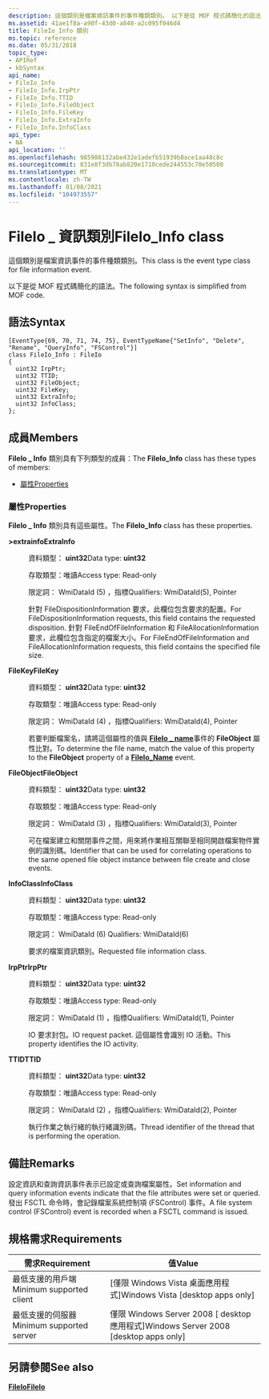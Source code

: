 ```yaml
---
description: 這個類別是檔案資訊事件的事件種類類別。 以下是從 MOF 程式碼簡化的語法。
ms.assetid: 41ae1f8a-a90f-43d0-a848-a2c095f046d4
title: FileIo_Info 類別
ms.topic: reference
ms.date: 05/31/2018
topic_type:
- APIRef
- kbSyntax
api_name:
- FileIo_Info
- FileIo_Info.IrpPtr
- FileIo_Info.TTID
- FileIo_Info.FileObject
- FileIo_Info.FileKey
- FileIo_Info.ExtraInfo
- FileIo_Info.InfoClass
api_type:
- NA
api_location: ''
ms.openlocfilehash: 985986132abe432e1adefb51939b8ace1aa48c8c
ms.sourcegitcommit: 831e8f3db78ab820e1710cede244553c70e50500
ms.translationtype: MT
ms.contentlocale: zh-TW
ms.lasthandoff: 01/08/2021
ms.locfileid: "104973557"
---
```

# <a name="fileio_info-class"></a><span data-ttu-id="79983-104">FileIo \_ 資訊類別</span><span class="sxs-lookup"><span data-stu-id="79983-104">FileIo\_Info class</span></span>

<span data-ttu-id="79983-105">這個類別是檔案資訊事件的事件種類類別。</span><span class="sxs-lookup"><span data-stu-id="79983-105">This class is the event type class for file information event.</span></span>

<span data-ttu-id="79983-106">以下是從 MOF 程式碼簡化的語法。</span><span class="sxs-lookup"><span data-stu-id="79983-106">The following syntax is simplified from MOF code.</span></span>

## <a name="syntax"></a><span data-ttu-id="79983-107">語法</span><span class="sxs-lookup"><span data-stu-id="79983-107">Syntax</span></span>

``` syntax
[EventType{69, 70, 71, 74, 75}, EventTypeName{"SetInfo", "Delete", "Rename", "QueryInfo", "FSControl"}]
class FileIo_Info : FileIo
{
  uint32 IrpPtr;
  uint32 TTID;
  uint32 FileObject;
  uint32 FileKey;
  uint32 ExtraInfo;
  uint32 InfoClass;
};
```

## <a name="members"></a><span data-ttu-id="79983-108">成員</span><span class="sxs-lookup"><span data-stu-id="79983-108">Members</span></span>

<span data-ttu-id="79983-109">**FileIo \_ Info** 類別具有下列類型的成員：</span><span class="sxs-lookup"><span data-stu-id="79983-109">The **FileIo\_Info** class has these types of members:</span></span>

-   [<span data-ttu-id="79983-110">屬性</span><span class="sxs-lookup"><span data-stu-id="79983-110">Properties</span></span>](#properties)

### <a name="properties"></a><span data-ttu-id="79983-111">屬性</span><span class="sxs-lookup"><span data-stu-id="79983-111">Properties</span></span>

<span data-ttu-id="79983-112">**FileIo \_ Info** 類別具有這些屬性。</span><span class="sxs-lookup"><span data-stu-id="79983-112">The **FileIo\_Info** class has these properties.</span></span>

<dl> <dt>

<span data-ttu-id="79983-113">**>extrainfo**</span><span class="sxs-lookup"><span data-stu-id="79983-113">**ExtraInfo**</span></span>
</dt> <dd> <dl> <dt>

<span data-ttu-id="79983-114">資料類型： **uint32**</span><span class="sxs-lookup"><span data-stu-id="79983-114">Data type: **uint32**</span></span>
</dt> <dt>

<span data-ttu-id="79983-115">存取類型：唯讀</span><span class="sxs-lookup"><span data-stu-id="79983-115">Access type: Read-only</span></span>
</dt> <dt>

<span data-ttu-id="79983-116">限定詞： WmiDataId (5) ，指標</span><span class="sxs-lookup"><span data-stu-id="79983-116">Qualifiers: WmiDataId(5), Pointer</span></span>
</dt> </dl>

<span data-ttu-id="79983-117">針對 FileDispositionInformation 要求，此欄位包含要求的配置。</span><span class="sxs-lookup"><span data-stu-id="79983-117">For FileDispositionInformation requests, this field contains the requested disposition.</span></span> <span data-ttu-id="79983-118">針對 FileEndOfFileInformation 和 FileAllocationInformation 要求，此欄位包含指定的檔案大小。</span><span class="sxs-lookup"><span data-stu-id="79983-118">For FileEndOfFileInformation and FileAllocationInformation requests, this field contains the specified file size.</span></span>

</dd> <dt>

<span data-ttu-id="79983-119">**FileKey**</span><span class="sxs-lookup"><span data-stu-id="79983-119">**FileKey**</span></span>
</dt> <dd> <dl> <dt>

<span data-ttu-id="79983-120">資料類型： **uint32**</span><span class="sxs-lookup"><span data-stu-id="79983-120">Data type: **uint32**</span></span>
</dt> <dt>

<span data-ttu-id="79983-121">存取類型：唯讀</span><span class="sxs-lookup"><span data-stu-id="79983-121">Access type: Read-only</span></span>
</dt> <dt>

<span data-ttu-id="79983-122">限定詞： WmiDataId (4) ，指標</span><span class="sxs-lookup"><span data-stu-id="79983-122">Qualifiers: WmiDataId(4), Pointer</span></span>
</dt> </dl>

<span data-ttu-id="79983-123">若要判斷檔案名，請將這個屬性的值與 [**FileIo \_ name**](fileio-name.md)事件的 **FileObject** 屬性比對。</span><span class="sxs-lookup"><span data-stu-id="79983-123">To determine the file name, match the value of this property to the **FileObject** property of a [**FileIo\_Name**](fileio-name.md) event.</span></span>

</dd> <dt>

<span data-ttu-id="79983-124">**FileObject**</span><span class="sxs-lookup"><span data-stu-id="79983-124">**FileObject**</span></span>
</dt> <dd> <dl> <dt>

<span data-ttu-id="79983-125">資料類型： **uint32**</span><span class="sxs-lookup"><span data-stu-id="79983-125">Data type: **uint32**</span></span>
</dt> <dt>

<span data-ttu-id="79983-126">存取類型：唯讀</span><span class="sxs-lookup"><span data-stu-id="79983-126">Access type: Read-only</span></span>
</dt> <dt>

<span data-ttu-id="79983-127">限定詞： WmiDataId (3) ，指標</span><span class="sxs-lookup"><span data-stu-id="79983-127">Qualifiers: WmiDataId(3), Pointer</span></span>
</dt> </dl>

<span data-ttu-id="79983-128">可在檔案建立和關閉事件之間，用來將作業相互關聯至相同開啟檔案物件實例的識別碼。</span><span class="sxs-lookup"><span data-stu-id="79983-128">Identifier that can be used for correlating operations to the same opened file object instance between file create and close events.</span></span>

</dd> <dt>

<span data-ttu-id="79983-129">**InfoClass**</span><span class="sxs-lookup"><span data-stu-id="79983-129">**InfoClass**</span></span>
</dt> <dd> <dl> <dt>

<span data-ttu-id="79983-130">資料類型： **uint32**</span><span class="sxs-lookup"><span data-stu-id="79983-130">Data type: **uint32**</span></span>
</dt> <dt>

<span data-ttu-id="79983-131">存取類型：唯讀</span><span class="sxs-lookup"><span data-stu-id="79983-131">Access type: Read-only</span></span>
</dt> <dt>

<span data-ttu-id="79983-132">限定詞： WmiDataId (6) </span><span class="sxs-lookup"><span data-stu-id="79983-132">Qualifiers: WmiDataId(6)</span></span>
</dt> </dl>

<span data-ttu-id="79983-133">要求的檔案資訊類別。</span><span class="sxs-lookup"><span data-stu-id="79983-133">Requested file information class.</span></span>

</dd> <dt>

<span data-ttu-id="79983-134">**IrpPtr**</span><span class="sxs-lookup"><span data-stu-id="79983-134">**IrpPtr**</span></span>
</dt> <dd> <dl> <dt>

<span data-ttu-id="79983-135">資料類型： **uint32**</span><span class="sxs-lookup"><span data-stu-id="79983-135">Data type: **uint32**</span></span>
</dt> <dt>

<span data-ttu-id="79983-136">存取類型：唯讀</span><span class="sxs-lookup"><span data-stu-id="79983-136">Access type: Read-only</span></span>
</dt> <dt>

<span data-ttu-id="79983-137">限定詞： WmiDataId (1) ，指標</span><span class="sxs-lookup"><span data-stu-id="79983-137">Qualifiers: WmiDataId(1), Pointer</span></span>
</dt> </dl>

<span data-ttu-id="79983-138">IO 要求封包。</span><span class="sxs-lookup"><span data-stu-id="79983-138">IO request packet.</span></span> <span data-ttu-id="79983-139">這個屬性會識別 IO 活動。</span><span class="sxs-lookup"><span data-stu-id="79983-139">This property identifies the IO activity.</span></span>

</dd> <dt>

<span data-ttu-id="79983-140">**TTID**</span><span class="sxs-lookup"><span data-stu-id="79983-140">**TTID**</span></span>
</dt> <dd> <dl> <dt>

<span data-ttu-id="79983-141">資料類型： **uint32**</span><span class="sxs-lookup"><span data-stu-id="79983-141">Data type: **uint32**</span></span>
</dt> <dt>

<span data-ttu-id="79983-142">存取類型：唯讀</span><span class="sxs-lookup"><span data-stu-id="79983-142">Access type: Read-only</span></span>
</dt> <dt>

<span data-ttu-id="79983-143">限定詞： WmiDataId (2) ，指標</span><span class="sxs-lookup"><span data-stu-id="79983-143">Qualifiers: WmiDataId(2), Pointer</span></span>
</dt> </dl>

<span data-ttu-id="79983-144">執行作業之執行緒的執行緒識別碼。</span><span class="sxs-lookup"><span data-stu-id="79983-144">Thread identifier of the thread that is performing the operation.</span></span>

</dd> </dl>

## <a name="remarks"></a><span data-ttu-id="79983-145">備註</span><span class="sxs-lookup"><span data-stu-id="79983-145">Remarks</span></span>

<span data-ttu-id="79983-146">設定資訊和查詢資訊事件表示已設定或查詢檔案屬性。</span><span class="sxs-lookup"><span data-stu-id="79983-146">Set information and query information events indicate that the file attributes were set or queried.</span></span> <span data-ttu-id="79983-147">發出 FSCTL 命令時，會記錄檔案系統控制項 (FSControl) 事件。</span><span class="sxs-lookup"><span data-stu-id="79983-147">A file system control (FSControl) event is recorded when a FSCTL command is issued.</span></span>

## <a name="requirements"></a><span data-ttu-id="79983-148">規格需求</span><span class="sxs-lookup"><span data-stu-id="79983-148">Requirements</span></span>



| <span data-ttu-id="79983-149">需求</span><span class="sxs-lookup"><span data-stu-id="79983-149">Requirement</span></span> | <span data-ttu-id="79983-150">值</span><span class="sxs-lookup"><span data-stu-id="79983-150">Value</span></span> |
|-------------------------------------|------------------------------------------------------|
| <span data-ttu-id="79983-151">最低支援的用戶端</span><span class="sxs-lookup"><span data-stu-id="79983-151">Minimum supported client</span></span><br/> | <span data-ttu-id="79983-152">\[僅限 Windows Vista 桌面應用程式\]</span><span class="sxs-lookup"><span data-stu-id="79983-152">Windows Vista \[desktop apps only\]</span></span><br/>       |
| <span data-ttu-id="79983-153">最低支援的伺服器</span><span class="sxs-lookup"><span data-stu-id="79983-153">Minimum supported server</span></span><br/> | <span data-ttu-id="79983-154">僅限 Windows Server 2008 \[ desktop 應用程式\]</span><span class="sxs-lookup"><span data-stu-id="79983-154">Windows Server 2008 \[desktop apps only\]</span></span><br/> |



## <a name="see-also"></a><span data-ttu-id="79983-155">另請參閱</span><span class="sxs-lookup"><span data-stu-id="79983-155">See also</span></span>

<dl> <dt>

[<span data-ttu-id="79983-156">**FileIo**</span><span class="sxs-lookup"><span data-stu-id="79983-156">**FileIo**</span></span>](fileio.md)
</dt> </dl>

 

 




